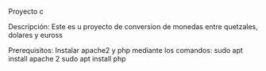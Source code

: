 Proyecto c

Descripción:
Este es u proyecto de conversion de monedas entre quetzales, dolares y euross

Prerequisitos:
Instalar apache2 y php mediante los comandos:
sudo apt install apache 2
sudo apt install php
